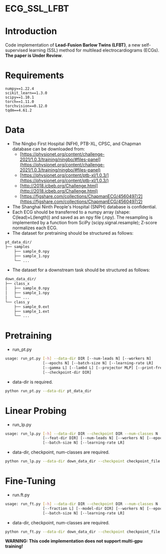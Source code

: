 # ECG_SSL_LFBT

# Introduction
Code implementation of **Lead-Fusion Barlow Twins (LFBT)**, a new self-supervised learning (SSL) method for multilead electrocardiograms (ECGs).
**The paper is Under Review**.
# Requirements
```
numpy==1.22.4
scikit_learn==1.3.0
scipy==1.10.1
torch==1.11.0
torchvision==0.12.0
tqdm==4.61.2
```
# Data
- The Ningbo First Hospital (NFH), PTB-XL, CPSC, and Chapman database can be downloaded from:
  - [https://physionet.org/content/challenge-2021/1.0.3/training/ningbo/#files-panel](https://physionet.org/content/challenge-2021/1.0.3/training/ningbo/#files-panel)
  - [https://physionet.org/content/ptb-xl/1.0.3/](https://physionet.org/content/ptb-xl/1.0.3/)
  - [http://2018.icbeb.org/Challenge.html](http://2018.icbeb.org/Challenge.html)
  - [https://figshare.com/collections/ChapmanECG/4560497/2](https://figshare.com/collections/ChapmanECG/4560497/2)
- The Shanghai Ninth People's Hospital (SNPH) database is confidential. 
- Each ECG should be transferred to a numpy array (shape: C(lead)×L(length)) and saved as an npy file (.npy). The resampling is implemented by a function from SciPy (scipy.signal.resample); Z-score normalizes each ECG.
- The dataset for pretraining should be structured as follows:
```bash
pt_data_dir/
├── samples
    ├── sample_0.npy
    ├── sample_1.npy
    └── ...
```

- The dataset for a downstream task should be structured as follows:
```bash
down_data_dir/
├── class_x
│   ├── sample_0.npy
│   ├── sample_1.npy
│   └── ...
└── class_y
    ├── sample_0.ext
    ├── sample_1.ext
    └── ...
```
# Pretraining

- run_pt.py
```bash
usage: run_pt.py [-h] --data-dir DIR [--num-leads N] [--workers N]
                 [--epochs N] [--batch-size N] [--learning-rate LR]
                 [--gamma L] [--lambd L] [--projector MLP] [--print-freq N]
                 [--checkpoint-dir DIR]
```

- data-dir is required.
```bash
python run_pt.py --data-dir pt_data_dir
```
# Linear Probing

- run_lp.py
```bash
usage: run_lp.py [-h] --data-dir DIR --checkpoint DIR --num-classes N
                 [--feat-dir DIR] [--num-leads N] [--workers N] [--epochs N]
                 [--batch-size N] [--learning-rate LR]
```

- data-dir, checkpoint, num-classes are required.
```bash
python run_lp.py --data-dir down_data_dir --checkpoint checkpoint_file --num-classes N
```
# Fine-Tuning

- run.ft.py
```bash
usage: run_ft.py [-h] --data-dir DIR --checkpoint DIR --num-classes N
                 [--fraction L] [--model-dir DIR] [--workers N] [--epochs N]
                 [--batch-size N] [--learning-rate LR]
```

- data-dir, checkpoint, num-classes are required.
```bash
python run_ft.py --data-dir down_data_dir --checkpoint checkpoint_file --num-classes N
```


**WARNING: This code implementation does not support multi-gpu training!**